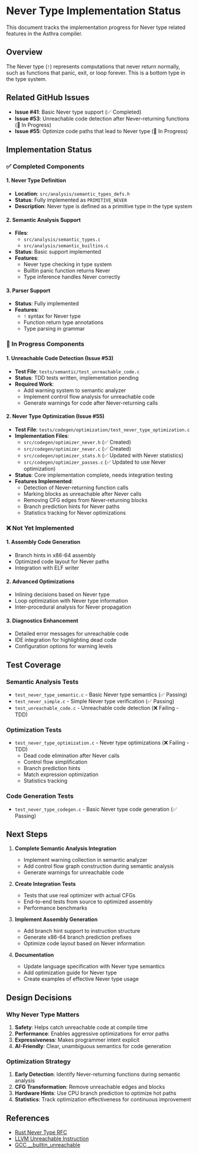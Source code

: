 # Never Type Implementation Status

This document tracks the implementation progress for Never type related features in the Asthra compiler.

## Overview

The Never type (`!`) represents computations that never return normally, such as functions that panic, exit, or loop forever. This is a bottom type in the type system.

## Related GitHub Issues

- **Issue #41**: Basic Never type support (✅ Completed)
- **Issue #53**: Unreachable code detection after Never-returning functions (🔧 In Progress)
- **Issue #55**: Optimize code paths that lead to Never type (🔧 In Progress)

## Implementation Status

### ✅ Completed Components

#### 1. Never Type Definition
- **Location**: `src/analysis/semantic_types_defs.h`
- **Status**: Fully implemented as `PRIMITIVE_NEVER`
- **Description**: Never type is defined as a primitive type in the type system

#### 2. Semantic Analysis Support
- **Files**: 
  - `src/analysis/semantic_types.c`
  - `src/analysis/semantic_builtins.c`
- **Status**: Basic support implemented
- **Features**:
  - Never type checking in type system
  - Builtin panic function returns Never
  - Type inference handles Never correctly

#### 3. Parser Support
- **Status**: Fully implemented
- **Features**:
  - `!` syntax for Never type
  - Function return type annotations
  - Type parsing in grammar

### 🔧 In Progress Components

#### 1. Unreachable Code Detection (Issue #53)
- **Test File**: `tests/semantic/test_unreachable_code.c`
- **Status**: TDD tests written, implementation pending
- **Required Work**:
  - Add warning system to semantic analyzer
  - Implement control flow analysis for unreachable code
  - Generate warnings for code after Never-returning calls

#### 2. Never Type Optimization (Issue #55)
- **Test File**: `tests/codegen/optimization/test_never_type_optimization.c`
- **Implementation Files**:
  - `src/codegen/optimizer_never.h` (✅ Created)
  - `src/codegen/optimizer_never.c` (✅ Created)
  - `src/codegen/optimizer_stats.h` (✅ Updated with Never statistics)
  - `src/codegen/optimizer_passes.c` (✅ Updated to use Never optimization)
- **Status**: Core implementation complete, needs integration testing
- **Features Implemented**:
  - Detection of Never-returning function calls
  - Marking blocks as unreachable after Never calls
  - Removing CFG edges from Never-returning blocks
  - Branch prediction hints for Never paths
  - Statistics tracking for Never optimizations

### ❌ Not Yet Implemented

#### 1. Assembly Code Generation
- Branch hints in x86-64 assembly
- Optimized code layout for Never paths
- Integration with ELF writer

#### 2. Advanced Optimizations
- Inlining decisions based on Never type
- Loop optimization with Never type information
- Inter-procedural analysis for Never propagation

#### 3. Diagnostics Enhancement
- Detailed error messages for unreachable code
- IDE integration for highlighting dead code
- Configuration options for warning levels

## Test Coverage

### Semantic Analysis Tests
- `test_never_type_semantic.c` - Basic Never type semantics (✅ Passing)
- `test_never_simple.c` - Simple Never type verification (✅ Passing)
- `test_unreachable_code.c` - Unreachable code detection (❌ Failing - TDD)

### Optimization Tests
- `test_never_type_optimization.c` - Never type optimizations (❌ Failing - TDD)
  - Dead code elimination after Never calls
  - Control flow simplification
  - Branch prediction hints
  - Match expression optimization
  - Statistics tracking

### Code Generation Tests
- `test_never_type_codegen.c` - Basic Never type code generation (✅ Passing)

## Next Steps

1. **Complete Semantic Analysis Integration**
   - Implement warning collection in semantic analyzer
   - Add control flow graph construction during semantic analysis
   - Generate warnings for unreachable code

2. **Create Integration Tests**
   - Tests that use real optimizer with actual CFGs
   - End-to-end tests from source to optimized assembly
   - Performance benchmarks

3. **Implement Assembly Generation**
   - Add branch hint support to instruction structure
   - Generate x86-64 branch prediction prefixes
   - Optimize code layout based on Never information

4. **Documentation**
   - Update language specification with Never type semantics
   - Add optimization guide for Never type
   - Create examples of effective Never type usage

## Design Decisions

### Why Never Type Matters
1. **Safety**: Helps catch unreachable code at compile time
2. **Performance**: Enables aggressive optimizations for error paths
3. **Expressiveness**: Makes programmer intent explicit
4. **AI-Friendly**: Clear, unambiguous semantics for code generation

### Optimization Strategy
1. **Early Detection**: Identify Never-returning functions during semantic analysis
2. **CFG Transformation**: Remove unreachable edges and blocks
3. **Hardware Hints**: Use CPU branch prediction to optimize hot paths
4. **Statistics**: Track optimization effectiveness for continuous improvement

## References
- [Rust Never Type RFC](https://github.com/rust-lang/rfcs/blob/master/text/1216-bang-type.md)
- [LLVM Unreachable Instruction](https://llvm.org/docs/LangRef.html#unreachable-instruction)
- [GCC __builtin_unreachable](https://gcc.gnu.org/onlinedocs/gcc/Other-Builtins.html)